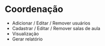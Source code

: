 # Coordenação

- Adicionar / Editar / Remover usuários
- Cadastrar / Editar / Remover salas de aula
- Visualização
- Gerar relatório